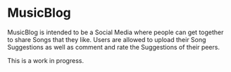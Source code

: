 # MusicBlog
MusicBlog is intended to be a Social Media where people can get together to share Songs that they like. Users are allowed to upload their Song Suggestions as well as comment and rate the Suggestions of their peers.

This is a work in progress.
